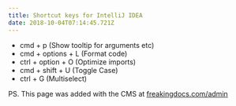 ```yaml
---
title: Shortcut keys for IntelliJ IDEA
date: 2018-10-04T07:14:45.721Z
---
```

* cmd + p (Show tooltip for arguments etc)
* cmd + options + L (Format code)
* ctrl + option + O (Optimize imports)
* cmd + shift + U (Toggle Case)
* ctrl + G (Multiselect)

PS. This page was added with the CMS at [freakingdocs.com/admin](https://freakingdocs.com/admin)
